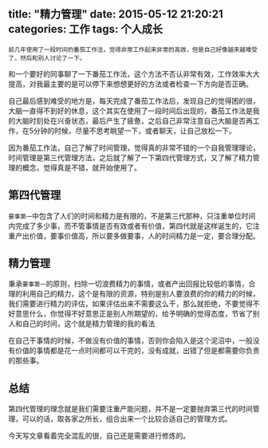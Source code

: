 title: "精力管理"
date: 2015-05-12 21:20:21
categories: 工作
tags: 个人成长
---
    前几年使用了一段时间的番茄工作法，觉得非常工作起来非常的高效，但是自己好像越来越难受了，然后和别人讨论了一下。
<!--more-->

和一个要好的同事聊了一下番茄工作法，这个方法不否认非常有效，工作效率大大提高，对我最主要的是可以停下来想想更好的方法或者检查一下方向是否正确。

自己最后感到难受的地方是，每天完成了番茄工作法后，发现自己的觉得困的很，大脑一直得不到好的休息，这个其实在使用了一段时间后出现的，番茄工作法是我的大脑时刻处在兴奋状态，最后产生了疲惫，之后自己非常注意自己大脑是否再工作，在5分钟的时候，尽量不思考眺望一下，或者聊天，让自己放松一下。

因为番茄工作法，自己了解了时间管理，觉得真的非常不错的一个自我管理理论，时间管理是第三代管理方法，之后就了解了一下第四代管理方式，又了解了精力管理的概念，觉得真是不错，就开始使用了。

## 第四代管理
`要事第一`中包含了人们的时间和精力是有限的，不是第三代那种，只注重单位时间内完成了多少事，而不管事情是否有效或者有价值，第四代就是这样诞生的，它注重产出价值，要事价值高，所以要多做要事，人的时间精力是一定，要合理分配。

## 精力管理
秉承`要事第一`的原则，扫除一切浪费精力的事情，或者产出回报比较低的事情，合理的利用自己的精力，这个是有限的资源，特别是别人要浪费的你的精力的时候，我们需要进行精力的评估，如果评估出来不需要这么干，那么就拒绝，不要觉得不好意思什么，你觉得不好意思正是别人所期望的，给予明确的觉得态度，节省了别人和自己的时间，这个就是精力管理的我的看法

在自己干事情的时候，不做没有价值的事情，否则你会陷入是这个泥沼中，一般没有价值的事情都是花一点时间都可以干完的，没有成就，出错了但是都需要你负责的那些事。



## 总结
第四代管理的理念就是我们需要注重产能问题，并不是一定要抛弃第三代的时间管理，可以的话，取各家之所长，组合出来一个比较合适自己的管理方式。

今天写文章看着完全混乱的很，自己还是需要进行修炼的。
